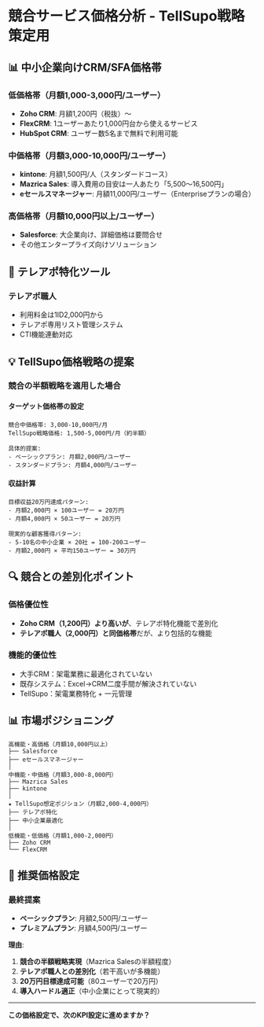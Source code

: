 # 競合サービス価格分析 - TellSupo戦略策定用

## 📊 **中小企業向けCRM/SFA価格帯**

### **低価格帯（月額1,000-3,000円/ユーザー）**

- **Zoho CRM**: 月額1,200円（税抜）～
- **FlexCRM**: 1ユーザーあたり1,000円台から使えるサービス
- **HubSpot CRM**: ユーザー数5名まで無料で利用可能

### **中価格帯（月額3,000-10,000円/ユーザー）**

- **kintone**: 月額1,500円/人（スタンダードコース）
- **Mazrica Sales**: 導入費用の目安は一人あたり「5,500～16,500円」
- **eセールスマネージャー**: 月額11,000円/ユーザー（Enterpriseプランの場合）

### **高価格帯（月額10,000円以上/ユーザー）**

- **Salesforce**: 大企業向け、詳細価格は要問合せ
- その他エンタープライズ向けソリューション

## 🎯 **テレアポ特化ツール**

### **テレアポ職人**

- 利用料金は1ID2,000円から
- テレアポ専用リスト管理システム
- CTI機能連動対応

## 💡 **TellSupo価格戦略の提案**

### **競合の半額戦略を適用した場合**

#### **ターゲット価格帯の設定**

```
競合中価格帯: 3,000-10,000円/月
TellSupo戦略価格: 1,500-5,000円/月（約半額）

具体的提案:
- ベーシックプラン: 月額2,000円/ユーザー
- スタンダードプラン: 月額4,000円/ユーザー
```

#### **収益計算**

```
目標収益20万円達成パターン:
- 月額2,000円 × 100ユーザー = 20万円
- 月額4,000円 × 50ユーザー = 20万円

現実的な顧客獲得パターン:
- 5-10名の中小企業 × 20社 = 100-200ユーザー
- 月額2,000円 × 平均150ユーザー = 30万円
```

## 🔍 **競合との差別化ポイント**

### **価格優位性**

- **Zoho CRM（1,200円）より高いが**、テレアポ特化機能で差別化
- **テレアポ職人（2,000円）と同価格帯**だが、より包括的な機能

### **機能的優位性**

- 大手CRM：架電業務に最適化されていない
- 既存システム：Excel→CRM二度手間が解決されていない
- TellSupo：架電業務特化 + 一元管理

## 📊 **市場ポジショニング**

```
高機能・高価格（月額10,000円以上）
├── Salesforce
├── eセールスマネージャー
│
中機能・中価格（月額3,000-8,000円）
├── Mazrica Sales
├── kintone
│
★ TellSupo想定ポジション（月額2,000-4,000円）
├── テレアポ特化
├── 中小企業最適化
│
低機能・低価格（月額1,000-2,000円）
├── Zoho CRM
└── FlexCRM
```

## 🎯 **推奨価格設定**

### **最終提案**

- **ベーシックプラン**: 月額2,500円/ユーザー
- **プレミアムプラン**: 月額4,500円/ユーザー

**理由**:

1. **競合の半額戦略実現**（Mazrica Salesの半額程度）
1. **テレアポ職人との差別化**（若干高いが多機能）
1. **20万円目標達成可能**（80ユーザーで20万円）
1. **導入ハードル適正**（中小企業にとって現実的）

-----

**この価格設定で、次のKPI設定に進めますか？**